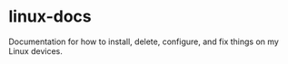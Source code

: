 # linux-docs
Documentation for how to install, delete, configure, and fix things on my Linux devices. 
